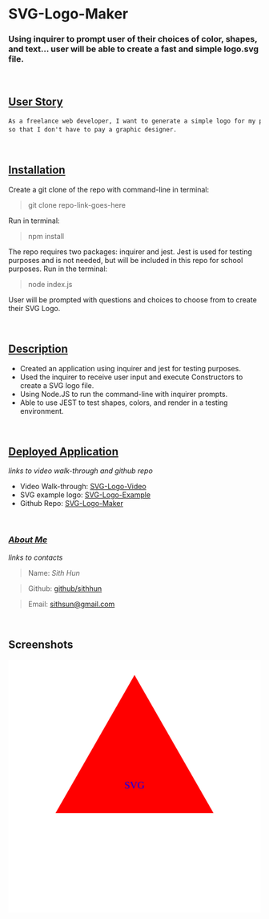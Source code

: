 # SVG-Logo-Maker
### Using inquirer to prompt user of their choices of color, shapes, and text... user will be able to create a fast and simple logo.svg file.

<br>

## <ins>**User Story**</ins>
```md
As a freelance web developer, I want to generate a simple logo for my projects
so that I don't have to pay a graphic designer.
```

<br>

## <ins>**Installation**</ins>
Create a git clone of the repo with command-line in terminal:

>git clone repo-link-goes-here

Run in terminal:

>npm install

The repo requires two packages: inquirer and jest. Jest is used for testing purposes and is not needed, but will be included in this repo for school purposes. Run in the terminal:

>node index.js

User will be prompted with questions and choices to choose from to create their SVG Logo.

<br>

## <ins>**Description**</ins>
* Created an application using inquirer and jest for testing purposes.
* Used the inquirer to receive user input and execute Constructors to create a SVG logo file.
* Using Node.JS to run the command-line with inquirer prompts.
* Able to use JEST to test shapes, colors, and render in a testing environment.

<br>

## <ins>**Deployed Application**</ins>
*links to video walk-through and github repo*

* Video Walk-through: [SVG-Logo-Video](https://drive.google.com/file/d/1BRDcCfLU3NDo6wqyRnt3zfwA530W5RMX/view)
* SVG example logo: [SVG-Logo-Example](https://raw.githubusercontent.com/SithHun/SVG-Logo-Maker/fe7aced9b3e4657b8c365f3fdedce5ed8cd72053/examples/logo.svg)
* Github Repo: [SVG-Logo-Maker](https://github.com/SithHun/SVG-Logo-Maker)

<br>

### <ins>*About Me*</ins>
*links to contacts*

> Name: *Sith Hun*

> Github: [github/sithhun](https://github.com/SithHun/)

> Email: [sithsun@gmail.com](mailto:sithsun@gmail.com)

<br>

## Screenshots
![SVG-Logo](https://raw.githubusercontent.com/SithHun/SVG-Logo-Maker/fe7aced9b3e4657b8c365f3fdedce5ed8cd72053/examples/logo.svg)
